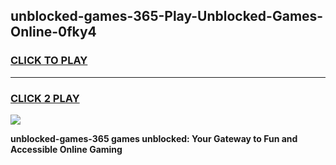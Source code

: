 
## unblocked-games-365-Play-Unblocked-Games-Online-0fky4
<h3>
<a href="https://premium76.site?title=unblocked-games-365&ref=25A">CLICK TO PLAY</a></h3>
<hr>

<h3>
<a href="https://premium76.site?title=unblocked-games-365&ref=25A">CLICK 2 PLAY</a>
  
</h3>

<a href="https://premium76.site?title=unblocked-games-365&ref=25A"><img src="https://clearcache.store/games.png"></a>


**unblocked-games-365 games unblocked: Your Gateway to Fun and Accessible Online Gaming**
